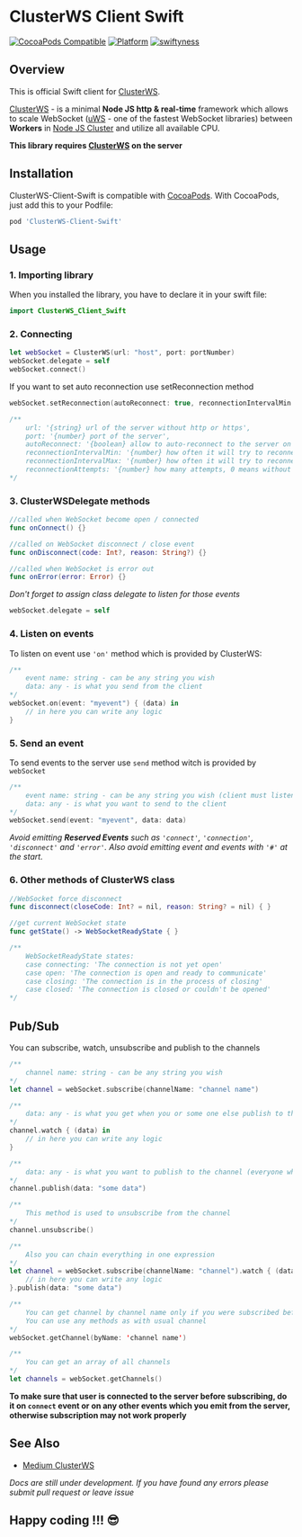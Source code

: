 # ClusterWS Client Swift

[![CocoaPods Compatible](https://github.com/davigr/ClusterWS-Client-Swift/blob/master/Resources/pod-version.svg)](http://cocoadocs.org/docsets/ClusterWS-Client-Swift/)
[![Platform](https://github.com/davigr/ClusterWS-Client-Swift/blob/master/Resources/platform.svg)](http://cocoadocs.org/docsets/ClusterWS-Client-Swift/)
[![swiftyness](https://github.com/davigr/ClusterWS-Client-Swift/blob/master/Resources/swift.svg)](https://swift.org/)

## Overview
This is official Swift client for [ClusterWS](https://github.com/ClusterWS/ClusterWS).

[ClusterWS](https://github.com/ClusterWS/ClusterWS) - is a minimal **Node JS http & real-time** framework which allows to scale WebSocket ([uWS](https://github.com/uNetworking/uWebSockets) - one of the fastest WebSocket libraries) between **Workers** in [Node JS Cluster](https://nodejs.org/api/cluster.html) and utilize all available CPU.

**This library requires [ClusterWS](https://github.com/ClusterWS/ClusterWS) on the server**

## Installation

ClusterWS-Client-Swift is compatible with
[CocoaPods](http://cocoapods.org/). With CocoaPods, just add this to
your Podfile:

```ruby
pod 'ClusterWS-Client-Swift'
```

## Usage

### 1. Importing library

When you installed the library, you have to declare it in your swift file:

```swift
import ClusterWS_Client_Swift
```

### 2. Connecting

```swift
let webSocket = ClusterWS(url: "host", port: portNumber)
webSocket.delegate = self
webSocket.connect()
```

If you want to set auto reconnection use setReconnection method

```swift
webSocket.setReconnection(autoReconnect: true, reconnectionIntervalMin: 1.0, reconnectionIntervalMax: 5.0, reconnectionAttempts: 0)

/**
    url: '{string} url of the server without http or https',
    port: '{number} port of the server',
    autoReconnect: '{boolean} allow to auto-reconnect to the server on lost connection (default false)',
    reconnectionIntervalMin: '{number} how often it will try to reconnect in seconds (default 1.0)',
    reconnectionIntervalMax: '{number} how often it will try to reconnect in seconds (default 5.0)',
    reconnectionAttempts: '{number} how many attempts, 0 means without limit (default 0)'
*/
```

### 3. ClusterWSDelegate methods

```swift
//called when WebSocket become open / connected
func onConnect() {}

//called on WebSocket disconnect / close event
func onDisconnect(code: Int?, reason: String?) {}

//called when WebSocket is error out
func onError(error: Error) {}
```

*Don't forget to assign class delegate to listen for those events*

```swift
webSocket.delegate = self
```

### 4.  Listen on events

To listen on event use `'on'` method which is provided by ClusterWS:

```swift
/**
    event name: string - can be any string you wish
    data: any - is what you send from the client
*/
webSocket.on(event: "myevent") { (data) in
    // in here you can write any logic
}
```

### 5. Send an event

To send events to the server use `send` method witch is provided by `webSocket`

```swift
/**
    event name: string - can be any string you wish (client must listen on this event name)
    data: any - is what you want to send to the client
*/
webSocket.send(event: "myevent", data: data)
```

*Avoid emitting **Reserved Events** such as `'connect'`, `'connection'`, `'disconnect'` and `'error'`. Also avoid emitting  event and events with `'#'` at the start.*

### 6. Other methods of ClusterWS class

```swift
//WebSocket force disconnect
func disconnect(closeCode: Int? = nil, reason: String? = nil) { }

//get current WebSocket state
func getState() -> WebSocketReadyState { }

/**
    WebSocketReadyState states:
    case connecting: 'The connection is not yet open'
    case open: 'The connection is open and ready to communicate'
    case closing: 'The connection is in the process of closing'
    case closed: 'The connection is closed or couldn't be opened'
*/
```

## Pub/Sub

You can subscribe, watch, unsubscribe and publish to the channels

```swift
/**
    channel name: string - can be any string you wish
*/
let channel = webSocket.subscribe(channelName: "channel name")

/**
    data: any - is what you get when you or some one else publish to the channel
*/
channel.watch { (data) in
    // in here you can write any logic
}

/**
    data: any - is what you want to publish to the channel (everyone who is subscribe will get it)
*/
channel.publish(data: "some data")

/**
    This method is used to unsubscribe from the channel
*/
channel.unsubscribe()

/**
    Also you can chain everything in one expression
*/
let channel = webSocket.subscribe(channelName: "channel").watch { (data) in
    // in here you can write any logic
}.publish(data: "some data")

/**
    You can get channel by channel name only if you were subscribed before
    You can use any methods as with usual channel
*/
webSocket.getChannel(byName: 'channel name')

/**
    You can get an array of all channels
*/
let channels = webSocket.getChannels()

```
**To make sure that user is connected to the server before subscribing, do it on `connect` event or on any other events which you emit from the server, otherwise subscription may not work properly**

## See Also
* [Medium ClusterWS](https://medium.com/clusterws)

*Docs are still under development. If you have found any errors please submit pull request or leave issue*

## Happy coding !!! :sunglasses:

